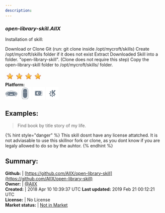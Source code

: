 ```yaml
---
description: 
---
```


### _open-library-skill.AIIX_  
Installation of skill:

Download or Clone Git (run: git clone  inside /opt/mycroft/skills)
Create /opt/mycroft/skills folder if it does not exist
Extract Downloaded Skill into a folder. "open-library-skill". (Clone does not require this step)
Copy the open-library-skill folder to /opt/mycroft/skills/ folder.
  
![](../.gitbook/assets/star.png)![](../.gitbook/assets/star.png)![](../.gitbook/assets/star.png)![](../.gitbook/assets/star.png)  
**Platform:**  
 ![Mark I](../.gitbook/assets/mark-1-icon.png)  ![Mark II](../.gitbook/assets/mark-2-icon.png)  ![Picroft](../.gitbook/assets/picroft-icon.png)  ![plasmoid](../.gitbook/assets/kde.png)   
## Examples:  
> Find book by title story of my life.  
  
{% hint style="danger" %}
This skill dosnt have any license attatched. It is not adviasable to use this skillnor fork or clone, as you dont know if you are legaly allowed to do so by the auhtor.
{% endhint %}
  
## Summary:  
**Github:** | [https://github.com/AIIX/open-library-skill](https://github.com/AIIX/open-library-skill)  
**Owner:** | [@AIIX](https://github.com/AIIX)  
**Created:** | 2018 Apr 10 10:39:37 UTC  **Last updated:** 2019 Feb 21 00:12:21 UTC  
**License:** | No License  
**Market status:** | [Not in Market](https://market.mycroft.ai/skill/)  
